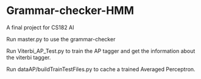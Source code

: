 # Grammar-checker-HMM

A final project for CS182 AI

Run master.py to use the grammar-checker

Run Viterbi_AP_Test.py to train the AP tagger and get the information about the viterbi tagger.

Run dataAP/buildTrainTestFiles.py to cache a trained Averaged Perceptron.
